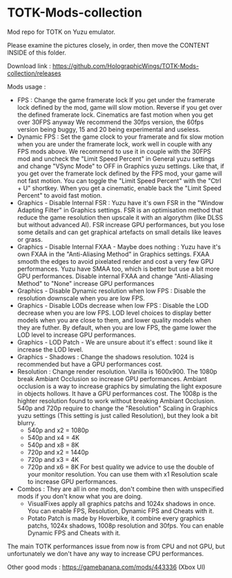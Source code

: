 # TOTK-Mods-collection
Mod repo for TOTK on Yuzu emulator.

Please examine the pictures closely, in order, then move the CONTENT INSIDE of this folder.

Download link : https://github.com/HolographicWings/TOTK-Mods-collection/releases

Mods usage :
- FPS : Change the game framerate lock
	If you get under the framerate lock defined by the mod, game will slow motion.
	Reverse if you get over the defined framerate lock.
	Cinematics are fast motion when you get over 30FPS anyway
	We recommend the 30fps version, the 60fps version being buggy, 15 and 20 being experimental and useless.
- Dynamic FPS : Set the game clock to your framerate and fix slow motion when you are under the framerate lock, work well in couple with any FPS mods above.
	We recommend to use it in couple with the 30FPS mod and uncheck the "Limit Speed Percent" in General yuzu settings and change "VSync Mode" to OFF in Graphics yuzu settings.
	Like that, if you get over the framerate lock defined by the FPS mod, your game will not fast motion.
	You can toggle the "Limit Speed Percent" with the "Ctrl + U" shortkey.
	When you get a cinematic, enable back the "Limit Speed Percent" to avoid fast motion.
- Graphics - Disable Internal FSR : Yuzu have it's own FSR in the "Window Adapting Filter" in Graphics settings.
	FSR is an optimisation method that reduce the game resolution then upscale it with an algorythm (like DLSS but without advanced AI).
	FSR increase GPU performances, but you lose some details and can get graphical artefacts on small details like leaves or grass.
- Graphics - Disable Internal FXAA - Maybe does nothing : Yuzu have it's own FXAA in the "Anti-Aliasing Method" in Graphics settings.
	FXAA smooth the edges to avoid pixelated render and cost a very few GPU performances.
	Yuzu have SMAA too, which is better but use a bit more GPU performances.
	Disable internal FXAA and change "Anti-Aliasing Method" to "None" increase GPU performances
- Graphics - Disable Dynamic resolution when low FPS : Disable the resolution downscale when you are low FPS.
- Graphics - Disable LODs decrease when low FPS : Disable the LOD decrease when you are low FPS.
	LOD level choices to display better models when you are close to them, and lower quality models when they are futher.
	By default, when you are low FPS, the game lower the LOD level to increase GPU performances.
- Graphics - LOD Patch - We are unsure about it's effect : sound like it increase the LOD level.
- Graphics - Shadows : Change the shadows resolution.
	1024 is recommended but have a GPU performances cost.
- Resolution : Change render resolution. Vanilla is 1600x900.
	The 1080p break Ambiant Occlusion so increase GPU performances.
	Ambiant occlusion is a way to increase graphics by simulating the light exposure in objects hollows. It have a GPU performances cost.
	The 1008p is the highter resolution found to work without breaking Ambiant Occlusion.
	540p and 720p require to change the "Resolution" Scaling in Graphics yuzu settings (This setting is just called Resolution), but they look a bit blurry.
	- 540p and x2 = 1080p
	- 540p and x4 = 4K
	- 540p and x8 = 8K
	- 720p and x2 = 1440p
	- 720p and x3 = 4K
	- 720p and x6 = 8K
	For best quality we advice to use the double of your monitor resolution.
	You can use them with x1 Resolution scale to increase GPU performances.
- Combos : They are all in one mods, don't combine then with unspecified mods if you don't know what you are doing.
	- VisualFixes apply all graphics patchs and 1024x shadows in once. You can enable FPS, Resolution, Dynamic FPS and Cheats with it.
	- Potato Patch is made by Hoverbike, it combine every graphics patchs, 1024x shadows, 1008p resolution and 30fps. You can enable Dynamic FPS and Cheats with it.

The main TOTK performances issue from now is from CPU and not GPU, but unfortunately we don't have any way to increase CPU performances.



Other good mods : https://gamebanana.com/mods/443336 (Xbox UI)